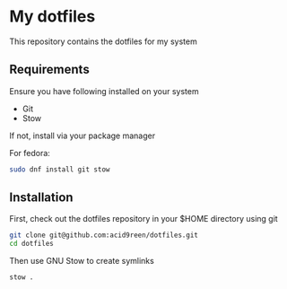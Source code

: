 # My dotfiles

This repository contains the dotfiles for my system

## Requirements

Ensure you have following installed on your system

* Git
* Stow

If not, install via your package manager

For fedora:

```bash
sudo dnf install git stow
```

## Installation

First, check out the dotfiles repository in your $HOME directory using git

```bash
git clone git@github.com:acid9reen/dotfiles.git
cd dotfiles
```

Then use GNU Stow to create symlinks

```bash
stow .
```
